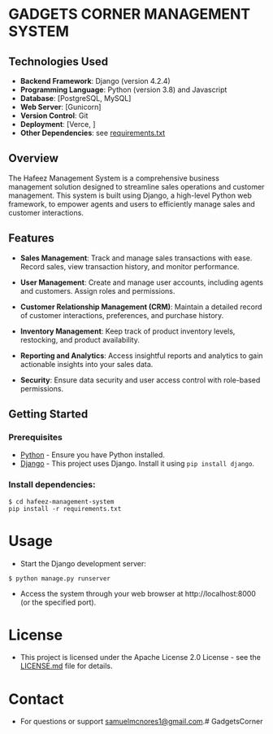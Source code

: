 # GADGETS CORNER MANAGEMENT SYSTEM

## Technologies Used

- **Backend Framework**: Django (version 4.2.4)
- **Programming Language**: Python (version 3.8) and Javascript
- **Database**: [PostgreSQL, MySQL]
- **Web Server**: [Gunicorn]
- **Version Control**: Git
- **Deployment**: [Verce, ]
- **Other Dependencies**: see [requirements.txt](./requirements.txt)

## Overview

The Hafeez Management System is a comprehensive business management solution designed to streamline sales operations and customer management. This system is built using Django, a high-level Python web framework, to empower agents and users to efficiently manage sales and customer interactions.

## Features

- **Sales Management**: Track and manage sales transactions with ease. Record sales, view transaction history, and monitor performance.

- **User Management**: Create and manage user accounts, including agents and customers. Assign roles and permissions.

- **Customer Relationship Management (CRM)**: Maintain a detailed record of customer interactions, preferences, and purchase history.

- **Inventory Management**: Keep track of product inventory levels, restocking, and product availability.

- **Reporting and Analytics**: Access insightful reports and analytics to gain actionable insights into your sales data.

- **Security**: Ensure data security and user access control with role-based permissions.

## Getting Started

### Prerequisites

- [Python](https://www.python.org/) - Ensure you have Python installed.
- [Django](https://www.djangoproject.com/) - This project uses Django. Install it using `pip install django`.

### Install dependencies:
```
$ cd hafeez-management-system
pip install -r requirements.txt
```
# Usage
- Start the Django development server:
```
$ python manage.py runserver
```
- Access the system through your web browser at http://localhost:8000 (or the specified port).

# License
- This project is licensed under the Apache License 2.0 License - see the [LICENSE.md](./LICENSE) file for details.

# Contact
- For questions or support samuelmcnores1@gmail.com.# GadgetsCorner
